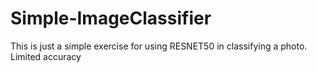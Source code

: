 # Simple-ImageClassifier
This is just a simple exercise for using RESNET50 in classifying a photo.  Limited accuracy
